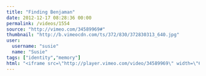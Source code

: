 ```yaml
---
title: "Finding Benjaman"
date: 2012-12-17 08:28:36 00:00
permalink: /videos/1554
source: "http://vimeo.com/34589969#"
thumbnail: "http://b.vimeocdn.com/ts/372/830/372830313_640.jpg"
user:
  username: "susie"
  name: "Susie"
tags: ["identity","memory"]
html: "<iframe src=\"http://player.vimeo.com/video/34589969\" width=\"640\" height=\"360\" frameborder=\"0\" webkitAllowFullScreen mozallowfullscreen allowFullScreen></iframe>"
---
```


